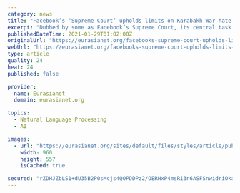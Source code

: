 ```yaml
---
category: news
title: "Facebook’s ‘Supreme Court’ upholds limits on Karabakh War hate speech"
excerpt: "Dubbed by some as Facebook’s Supreme Court, its central task is to delineate the social media behemoth’s boundaries separating fact-based and fake news, as well as protected and hate speech. “The board uses its independent judgement to support people’s right to free expression and ensure those rights are being adequately respected,"
publishedDateTime: 2021-01-29T01:02:00Z
originalUrl: "https://eurasianet.org/facebooks-supreme-court-upholds-limits-on-karabakh-war-hate-speech"
webUrl: "https://eurasianet.org/facebooks-supreme-court-upholds-limits-on-karabakh-war-hate-speech"
type: article
quality: 24
heat: 24
published: false

provider:
  name: Eurasianet
  domain: eurasianet.org

topics:
  - Natural Language Processing
  - AI

images:
  - url: "https://eurasianet.org/sites/default/files/styles/article/public/2021-01/121224325_1475160209334641_7530788988346713018_n.jpg?itok=2FV_NJ7s"
    width: 960
    height: 557
    isCached: true

secured: "rZDHJZbLS1+dU35B2P0sMcjs4QOPDDPz2/OERHxP4msRi3n6ASFSnwidriOkaYlE4E7PunaByrbzI1kH/CImKgK69gEadgnb3r7ys3U1i7UdAiGc6LVVdppPR05b3YfBQ930WtmHcQ6AiMwXv29BgpQphKYiKHhsMgmT7YCLBkoCQbI8DtvaKO+sG6nSrVaT7UFJMehSDtd+2k6YG4ghUcKwotK81wg8sDaTpRGYbskpCW80iart2EBV5xYd2vbyK/JrXms777uUmBnuEYQy7wgTjs2kUTEcGPCTtusopw78XG8fHmKtnDoD1J9yM1Y8U9nLl9F4QVpTuR9jdhvyYFyQkkvxz0SlVaasOYVpGG8=;vQG4Uu79wvvVSMZzdRmC4w=="
---
```


